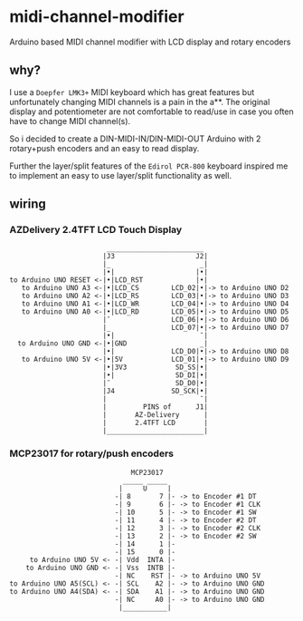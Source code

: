 # midi-channel-modifier
Arduino based MIDI channel modifier with LCD display and rotary encoders


## why?
I use a `Doepfer LMK3+` MIDI keyboard which has great features but unfortunately changing MIDI channels is a pain in the a**. The original display and potentiometer are not comfortable to read/use in case you often have to change MIDI channel(s).  

So i decided to create a DIN-MIDI-IN/DIN-MIDI-OUT Arduino with 2 rotary+push encoders and an easy to read display.  

Further the layer/split features of the `Edirol PCR-800` keyboard inspired me to implement an easy to use layer/split functionality as well.  


## wiring
### AZDelivery 2.4TFT LCD Touch Display
```
                        ________________________
                       |J3                    J2|
                       |_                      _|
                       |•|                    |•|
to Arduino UNO RESET <-|•|LCD_RST             |•|
   to Arduino UNO A3 <-|•|LCD_CS        LCD_02|•|-> to Arduino UNO D2
   to Arduino UNO A2 <-|•|LCD_RS        LCD_03|•|-> to Arduino UNO D3
   to Arduino UNO A1 <-|•|LCD_WR        LCD_04|•|-> to Arduino UNO D4
   to Arduino UNO A0 <-|•|LCD_RD        LCD_05|•|-> to Arduino UNO D5
                       |¯               LCD_06|•|-> to Arduino UNO D6
                       |_               LCD_07|•|-> to Arduino UNO D7
                       |•|                     ¯|
  to Arduino UNO GND <-|•|GND                  _|
                       |•|              LCD_D0|•|-> to Arduino UNO D8
   to Arduino UNO 5V <-|•|5V            LCD_01|•|-> to Arduino UNO D9
                       |•|3V3            SD_SS|•|
                       |•|               SD_DI|•|
                       |¯                SD_D0|•|
                       |J4              SD_SCK|•|
                       |                       ¯|
                       |         PINS of      J1|
                       |       AZ-Delivery      |
                       |       2.4TFT LCD       |
                       |________________________|
```

### MCP23017 for rotary/push encoders
```
                              MCP23017
                            _____ _____
                           |     U     |
                          -| 8       7 |- -> to Encoder #1 DT
                          -| 9       6 |- -> to Encoder #1 CLK
                          -| 10      5 |- -> to Encoder #1 SW
                          -| 11      4 |- -> to Encoder #2 DT
                          -| 12      3 |- -> to Encoder #2 CLK
                          -| 13      2 |- -> to Encoder #2 SW
                          -| 14      1 |-
                          -| 15      0 |-
     to Arduino UNO 5V <- -| Vdd  INTA |-
    to Arduino UNO GND <- -| Vss  INTB |-
                          -| NC    RST |- -> to Arduino UNO 5V
to Arduino UNO A5(SCL) <- -| SCL    A2 |- -> to Arduino UNO GND
to Arduino UNO A4(SDA) <- -| SDA    A1 |- -> to Arduino UNO GND
                          -| NC     A0 |- -> to Arduino UNO GND
                           |___________|
```